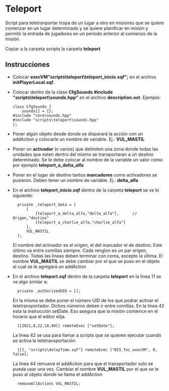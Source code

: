 # Teleport

Script para teletranportar tropa de un lugar a otro en misiones que se quiere comenzar en un lugar determinado y se quiere planificar en misión y permitir la entrada de jugadores en un período anterior al comienzo de la misión.

Copiar a la carpeta scripts la carpeta **teleport**

## Instrucciones
* Colocar **execVM"scripts\teleport\teleport_inicio.sqf";** en el archivo **initPlayerLocal.sqf**.
* Colocar dentro de la clase **CfgSounds** **#include "scripts\teleport\sounds.hpp"** en el archivo **description.ext**.
  Ejemplo:
    ~~~
    class CfgSounds {
        sounds[] = {};
    #include "core\sounds.hpp"
    #include "scripts\teleport\sounds.hpp"
    };
    ~~~

* Poner algún objeto desde donde se disparará la acción con un addAction y colocarle un nombre de variable. Ej.: **VUL_MASTIL**
* Poner un **activador** (o varios) que delimiten una zona donde todas las unidades que esten dentro del mismo se transportaran a un destino determinado. Se le debe colocar al nombre de la variable un valor como por ejemplo **teleport_a_delta_alfa**
* Poner en el lugar de destino tantos **marcadores** como activadores se pusieron. Deben tener un nombre de variable. Ej.: **delta_alfa**
* En el archivo **teleport_inicio.sqf** dentro de la carpeta **teleport** se ve lo siguiente:
  ~~~
    private _teleport_data = [
        [
            [teleport_a_delta_alfa,"delta_alfa"],      // Origen,"destino"
            [teleport_a_charlie_alfa,"charlie_alfa"]
        ],
        VUL_MASTIL
    ];
  ~~~
  El nombre del activador es el origen, el del marcador el de destino. Este último va entre comillas siempre. Cada renglon es un par origen, destino. Todas las lineas deben terminar con coma, excepto la última. El nombre **VUL_MASTIL** se debe cambiar por el que se puso en el objeto al cual se le agregará un addAction
* En el archivo **teleport.sqf** dentro de la carpeta **teleport** en la linea 11 se ve algo similar a:
  ~~~
    private _authorizedUID = [];
  ~~~
  En la misma se debe poner el número UID de los que podrar activar el teletransportador. Dichos números deben ir entre comillas.
  En la línea 42 esta la instrucción setDate. Eso asegura que la misión comience en el horario que el editor elija.
  ~~~
    [[2021,8,22,18,48]] remoteExec ["setDate"];
  ~~~
  La línea 42 se usa para llamar a scripts que se quieren ejecutar cuando se activa la teletransportación
  ~~~
    [[], "scripts\delayTime.sqf"] remoteExec ["BIS_fnc_execVM", 0, false];
  ~~~
  La línea 44 remueve el addAction para que el transportador solo se pueda usar una vez. Cambiar el nombre **VUL_MASTIL** por el que se le puso al objeto donde se llama el addAction
  ~~~
    removeAllActions VUL_MASTIL;
  ~~~